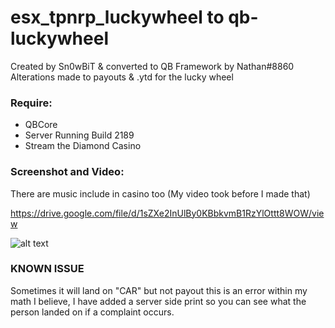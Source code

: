# esx_tpnrp_luckywheel to qb-luckywheel
Created by Sn0wBiT & converted to QB Framework by Nathan#8860
Alterations made to payouts & .ytd for the lucky wheel

### Require:
- QBCore
- Server Running Build 2189
- Stream the Diamond Casino

### Screenshot and Video:
There are music include in casino too (My video took before I made that)

https://drive.google.com/file/d/1sZXe2InUlBy0KBbkvmB1RzYlOttt8WOW/view

![alt text](https://raw.githubusercontent.com/Sn0wBiT/esx_tpnrp_luckywheel/master/20190825224811_1.jpg)

### KNOWN ISSUE
Sometimes it will land on "CAR" but not payout this is an error within my math I believe, I have added a server side print so you can see what the person landed on if a complaint occurs.